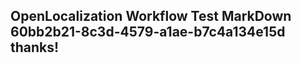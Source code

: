 <properties
ms.topic="hero-topic"
ms.test1="hero-topic"
ms.test2="test"/>

## OpenLocalization Workflow Test MarkDown 60bb2b21-8c3d-4579-a1ae-b7c4a134e15d thanks!
